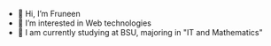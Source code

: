 - 👋 Hi, I’m Fruneen
- 👀 I’m interested in Web technologies
- 🌱 I am currently studying at BSU, majoring in "IT and Mathematics"

<!---
Fruneen/Fruneen is a ✨ special ✨ repository because its `README.md` (this file) appears on your GitHub profile.
You can click the Preview link to take a look at your changes.
--->
